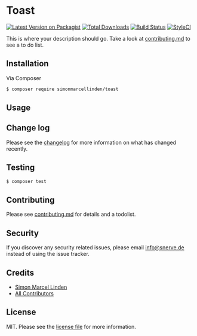 # Toast

[![Latest Version on Packagist][ico-version]][link-packagist]
[![Total Downloads][ico-downloads]][link-downloads]
[![Build Status][ico-travis]][link-travis]
[![StyleCI][ico-styleci]][link-styleci]

This is where your description should go. Take a look at [contributing.md](contributing.md) to see a to do list.

## Installation

Via Composer

``` bash
$ composer require simonmarcellinden/toast
```

## Usage

## Change log

Please see the [changelog](changelog.md) for more information on what has changed recently.

## Testing

``` bash
$ composer test
```

## Contributing

Please see [contributing.md](contributing.md) for details and a todolist.

## Security

If you discover any security related issues, please email info@snerve.de instead of using the issue tracker.

## Credits

- [Simon Marcel Linden][link-author]
- [All Contributors][link-contributors]

## License

MIT. Please see the [license file](license.md) for more information.

[ico-version]: https://img.shields.io/packagist/v/simonmarcellinden/toast.svg?style=flat-square
[ico-downloads]: https://img.shields.io/packagist/dt/simonmarcellinden/toast.svg?style=flat-square
[ico-travis]: https://img.shields.io/travis/simonmarcellinden/toast/master.svg?style=flat-square
[ico-styleci]: https://styleci.io/repos/12345678/shield

[link-packagist]: https://packagist.org/packages/simonmarcellinden/toast
[link-downloads]: https://packagist.org/packages/simonmarcellinden/toast
[link-travis]: https://travis-ci.org/simonmarcellinden/toast
[link-styleci]: https://styleci.io/repos/12345678
[link-author]: https://github.com/simonmarcellinden
[link-contributors]: ../../contributors
